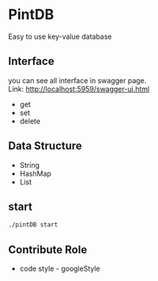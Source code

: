 # PintDB
Easy to use key-value database

## Interface
you can see all interface in swagger page.<br>
Link: [http://localhost:5959/swagger-ui.html](http://localhost:5959/swagger-ui.html)

- get
- set
- delete

## Data Structure
- String
- HashMap
- List

## start
```bash
./pintDB start
```

## Contribute Role
- code style - googleStyle